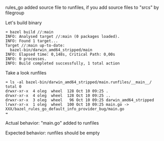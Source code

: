 rules_go added source file to runfiles, if you add source files to "srcs" by filegroup

Let's build binary
```
➜ bazel build //:main
INFO: Analysed target //:main (0 packages loaded).
INFO: Found 1 target...
Target //:main up-to-date:
  bazel-bin/darwin_amd64_stripped/main
INFO: Elapsed time: 0,148s, Critical Path: 0,00s
INFO: 0 processes.
INFO: Build completed successfully, 1 total action
```

Take a look runfiles
```
➜ ls -al bazel-bin/darwin_amd64_stripped/main.runfiles/__main__/
total 0
drwxr-xr-x  4 oleg  wheel  128 Oct 10 09:25 .
drwxr-xr-x  4 oleg  wheel  128 Oct 10 09:25 ..
drwxr-xr-x  3 oleg  wheel   96 Oct 10 09:25 darwin_amd64_stripped
lrwxr-xr-x  1 oleg  wheel  100 Oct 10 09:25 main.go -> XXX/bazel_rules_go_default_info_provider_bug/main.go
➜
```

Actual behavior: "main.go" added to runfiles


Expected behavior: runfiles should be empty

